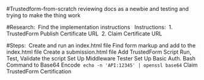 #Trustedform-from-scratch
reviewing docs as a newbie and testing and trying to make the thing work

#Research: 
Find the implementation instructions  
Instructions:
 1. TrustedForm Publish Certificate URL 
2. Claim Certificate URL  

#Steps: 
Create and run an index.html file Find form markup and add to the index.html file
Create a submission.html file
Add TrustedForm Script
Run, Test, Validate the script
Set Up Middleware Tester
Set Up Basic Auth. Bash Command to Base64 Encode  `echo -n 'API:12345' | openssl base64`
Claim TrustedForm Certification
